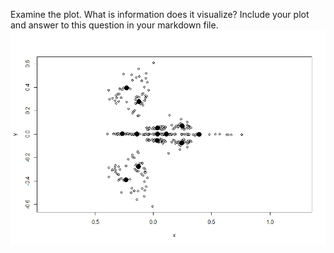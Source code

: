Examine the plot. What is information does it visualize? Include your plot and answer to this question in your markdown file.
![OsteoGPA Plot](https://github.com/hernana8/WWUAdvancedPaleo/blob/master/Rplot01.png)
